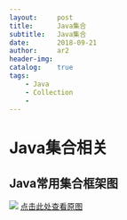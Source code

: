 ```yaml
---
layout:     post
title:      Java集合
subtitle:   Java集合
date:       2018-09-21
author:     ar2
header-img: 
catalog: 	true
tags:
    - Java
    - Collection
    - 
---
```


# Java集合相关
## Java常用集合框架图

![](http://i.aracg.cc/img/java-collection.png)
[点击此处查看原图](http://i.aracg.cc/img/java-collection.png)
